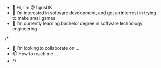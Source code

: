 - 👋 Hi, I’m @TigrisDK
- 👀 I’m interested in software development, and got an interrest in trying to make small games.
- 🌱 I’m currently learning bachelor degree in software technology engineering 

/*
- 💞️ I’m looking to collaborate on ...
- 📫 How to reach me ...
- */

<!---
TigrisDK/TigrisDK is a ✨ special ✨ repository because its `README.md` (this file) appears on your GitHub profile.
You can click the Preview link to take a look at your changes.
--->
